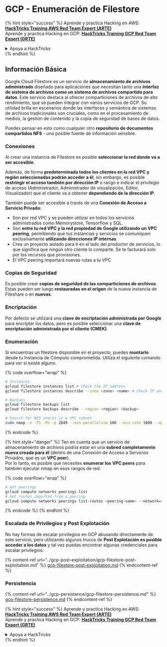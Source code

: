 # GCP - Enumeración de Filestore

{% hint style="success" %}
Aprende y practica Hacking en AWS: <img src="/.gitbook/assets/image.png" alt="" data-size="line">[**HackTricks Training AWS Red Team Expert (ARTE)**](https://training.hacktricks.xyz/courses/arte)<img src="/.gitbook/assets/image.png" alt="" data-size="line">\
Aprende y practica Hacking en GCP: <img src="/.gitbook/assets/image (2).png" alt="" data-size="line">[**HackTricks Training GCP Red Team Expert (GRTE)**<img src="/.gitbook/assets/image (2).png" alt="" data-size="line">](https://training.hacktricks.xyz/courses/grte)

<details>

<summary>Apoya a HackTricks</summary>

* ¡Consulta los [**planes de suscripción**](https://github.com/sponsors/carlospolop)!
* **Únete al** 💬 [**grupo de Discord**](https://discord.gg/hRep4RUj7f) o al [**grupo de telegram**](https://t.me/peass) o **síguenos** en **Twitter** 🐦 [**@hacktricks\_live**](https://twitter.com/hacktricks\_live)**.**
* **Comparte trucos de hacking enviando PRs a los** [**HackTricks**](https://github.com/carlospolop/hacktricks) y [**HackTricks Cloud**](https://github.com/carlospolop/hacktricks-cloud) repositorios de github.

</details>
{% endhint %}

## Información Básica

Google Cloud Filestore es un servicio de **almacenamiento de archivos administrado** diseñado para aplicaciones que necesitan tanto una **interfaz de sistema de archivos como un sistema de archivos compartido para datos**. Este servicio destaca al ofrecer comparticiones de archivos de alto rendimiento, que se pueden integrar con varios servicios de GCP. Su utilidad brilla en escenarios donde las interfaces y semántica de sistemas de archivos tradicionales son cruciales, como en el procesamiento de medios, la gestión de contenido y la copia de seguridad de bases de datos.

Puedes pensar en esto como cualquier otro **repositorio de documentos compartidos NFS** - una posible fuente de información sensible.

### Conexiones

Al crear una instancia de Filestore es posible **seleccionar la red donde va a ser accesible**.

Además, de forma **predeterminada todos los clientes en la red VPC y región seleccionadas podrán acceder a él**, sin embargo, es posible **restringir el acceso también por dirección IP** o rango e indicar el privilegio de acceso (Administrador, Administrador de visualización, Editor, Visualizador) que el cliente va a obtener **dependiendo de la dirección IP**.

También puede ser accesible a través de una **Conexión de Acceso a Servicio Privado:**

* Son por red VPC y se pueden utilizar en todos los servicios administrados como Memorystore, Tensorflow y SQL.
* Son **entre tu red VPC y la red propiedad de Google utilizando un VPC peering**, permitiendo que tus instancias y servicios se comuniquen exclusivamente **utilizando direcciones IP internas**.
* Crea un proyecto aislado para ti en el lado del productor de servicios, lo que significa que ningún otro cliente lo comparte. Se te facturará solo por los recursos que provisiones.
* El VPC peering importará nuevas rutas a tu VPC

### Copias de Seguridad

Es posible crear **copias de seguridad de las comparticiones de archivos**. Estas pueden ser luego **restauradas en el origen** de la nueva instancia de Fileshare o en **nuevas**.

### Encriptación

Por defecto se utilizará una **clave de encriptación administrada por Google** para encriptar los datos, pero es posible seleccionar una **clave de encriptación administrada por el cliente (CMEK)**.

### Enumeración

Si encuentras un filestore disponible en el proyecto, puedes **montarlo** desde tu Instancia de Cómputo comprometida. Utiliza el siguiente comando para ver si existe alguno.

{% code overflow="wrap" %}
```bash
# Instances
gcloud filestore instances list # Check the IP address
gcloud filestore instances describe --zone <zone> <name> # Check IP and access restrictions

# Backups
gcloud filestore backups list
gcloud filestore backups describe --region <region> <backup>

# Search for NFS shares in a VPC subnet
sudo nmap -n -T5 -Pn -p 2049 --min-parallelism 100 --min-rate 1000 --open 10.99.160.2/20
```
{% endcode %}

{% hint style="danger" %}
Ten en cuenta que un servicio de almacenamiento de archivos podría estar en una **subred completamente nueva creada para él** (dentro de una Conexión de Acceso a Servicios Privados, que es un **VPC peer**).\
Por lo tanto, es posible que necesites **enumerar los VPC peers** para también ejecutar nmap en esos rangos de red.

{% code overflow="wrap" %}
```bash
# Get peerings
gcloud compute networks peerings list
# Get routes imported from a peering
gcloud compute networks peerings list-routes <peering-name> --network=<network-name> --region=<region> --direction=INCOMING
```
{% endcode %}
{% endhint %}

### Escalada de Privilegios y Post Explotación

No hay formas de escalar privilegios en GCP abusando directamente de este servicio, pero utilizando algunos trucos de **Post Explotación es posible acceder a los datos** y tal vez puedas encontrar algunas credenciales para escalar privilegios:

{% content-ref url="../gcp-post-exploitation/gcp-filestore-post-exploitation.md" %}
[gcp-filestore-post-exploitation.md](../gcp-post-exploitation/gcp-filestore-post-exploitation.md)
{% endcontent-ref %}

### Persistencia

{% content-ref url="../gcp-persistence/gcp-filestore-persistence.md" %}
[gcp-filestore-persistence.md](../gcp-persistence/gcp-filestore-persistence.md)
{% endcontent-ref %}

{% hint style="success" %}
Aprende y practica Hacking en AWS:<img src="/.gitbook/assets/image.png" alt="" data-size="line">[**HackTricks Training AWS Red Team Expert (ARTE)**](https://training.hacktricks.xyz/courses/arte)<img src="/.gitbook/assets/image.png" alt="" data-size="line">\
Aprende y practica Hacking en GCP: <img src="/.gitbook/assets/image (2).png" alt="" data-size="line">[**HackTricks Training GCP Red Team Expert (GRTE)**<img src="/.gitbook/assets/image (2).png" alt="" data-size="line">](https://training.hacktricks.xyz/courses/grte)

<details>

<summary>Apoya a HackTricks</summary>

* ¡Consulta los [**planes de suscripción**](https://github.com/sponsors/carlospolop)!
* **Únete al** 💬 [**grupo de Discord**](https://discord.gg/hRep4RUj7f) o al [**grupo de telegram**](https://t.me/peass) o **síguenos** en **Twitter** 🐦 [**@hacktricks\_live**](https://twitter.com/hacktricks\_live)**.**
* **Comparte trucos de hacking enviando PRs a los repositorios de** [**HackTricks**](https://github.com/carlospolop/hacktricks) y [**HackTricks Cloud**](https://github.com/carlospolop/hacktricks-cloud).

</details>
{% endhint %}
